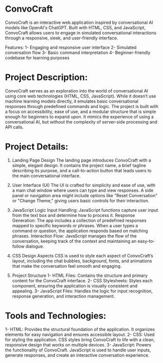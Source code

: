 # ConvoCraft 
ConvoCraft is an interactive web application inspired by conversational AI models like OpenAI's ChatGPT. Built with HTML, CSS, and JavaScript, ConvoCraft allows users to engage in simulated conversational interactions through a responsive, sleek, and user-friendly interface.

Features:
1- Engaging and responsive user interface
2- Simulated conversation flow
3- Basic command interpretation
4- Beginner-friendly codebase for learning purposes
    
# Project Description:
ConvoCraft serves as an exploration into the world of conversational AI using core web technologies (HTML, CSS, JavaScript). While it doesn’t use machine learning models directly, it emulates basic conversational responses through predefined commands and logic.
The project is built with a focus on accessibility, ease of use, and a modular structure that is simple enough for beginners to expand upon. It mimics the experience of using a conversational AI, but without the complexity of server-side processing and API calls.

# Project Details: 
1. Landing Page Design
The landing page introduces ConvoCraft with a simple, elegant design. It contains the project name, a brief tagline describing its purpose, and a call-to-action button that leads users to the main conversational interface.

2. User Interface (UI)
The UI is crafted for simplicity and ease of use, with a main chat window where users can type and view responses. A side panel or navigation area might include options like "Reset Conversation" or "Change Theme," giving users basic controls for their interaction.

3. JavaScript Logic
    Input Handling: JavaScript functions capture user input from the text box and determine how to process it.
    Response Generation: The app includes a collection of predefined responses mapped to specific keywords or phrases. When a user types a command or question, the application responds based on matching phrases.
    Interaction Flow: JavaScript manages the flow of the conversation, keeping track of the context and maintaining an easy-to-follow dialogue.

4. CSS Design Aspects
CSS is used to style each aspect of ConvoCraft’s layout, including the chat bubbles, background, fonts, and animations that make the conversation feel smooth and engaging.

5. Project Structure
   1- HTML Files: Contains the structure and primary content for the ConvoCraft interface.
   2- CSS Stylesheets: Styles each component, ensuring the application is visually consistent and appealing.
   3- JavaScript Files: Handles the logic for input recognition, response generation, and interaction management.
   
# Tools and Technologies:
1- HTML: Provides the structural foundation of the application. It organizes elements for easy navigation and ensures accessible layout.
2- CSS: Used for styling the application. CSS styles bring ConvoCraft to life with a clean, responsive design that works on multiple devices.
3- JavaScript: Powers the functionality of ConvoCraft. JavaScript is used to handle user inputs, generate responses, and create an interactive conversation experience.
